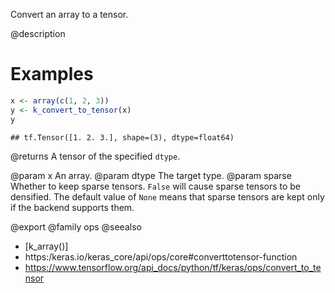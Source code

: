 Convert an array to a tensor.

@description

# Examples

```r
x <- array(c(1, 2, 3))
y <- k_convert_to_tensor(x)
y
```

```
## tf.Tensor([1. 2. 3.], shape=(3), dtype=float64)
```

@returns
A tensor of the specified `dtype`.

@param x An array.
@param dtype The target type.
@param sparse Whether to keep sparse tensors. `False` will cause sparse
    tensors to be densified. The default value of `None` means that
    sparse tensors are kept only if the backend supports them.

@export
@family ops
@seealso
+ [k_array()]
+ https:/keras.io/keras_core/api/ops/core#converttotensor-function
+ https://www.tensorflow.org/api_docs/python/tf/keras/ops/convert_to_tensor
